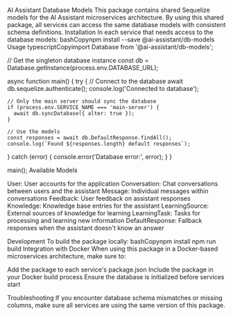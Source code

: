 AI Assistant Database Models
This package contains shared Sequelize models for the AI Assistant microservices architecture. By using this shared package, all services can access the same database models with consistent schema definitions.
Installation
In each service that needs access to the database models:
bashCopynpm install --save @ai-assistant/db-models
Usage
typescriptCopyimport Database from '@ai-assistant/db-models';

// Get the singleton database instance
const db = Database.getInstance(process.env.DATABASE_URL);

async function main() {
  try {
    // Connect to the database
    await db.sequelize.authenticate();
    console.log('Connected to database');

    // Only the main server should sync the database
    if (process.env.SERVICE_NAME === 'main-server') {
      await db.syncDatabase({ alter: true });
    }

    // Use the models
    const responses = await db.DefaultResponse.findAll();
    console.log(`Found ${responses.length} default responses`);
  } catch (error) {
    console.error('Database error:', error);
  }
}

main();
Available Models

User: User accounts for the application
Conversation: Chat conversations between users and the assistant
Message: Individual messages within conversations
Feedback: User feedback on assistant responses
Knowledge: Knowledge base entries for the assistant
LearningSource: External sources of knowledge for learning
LearningTask: Tasks for processing and learning new information
DefaultResponse: Fallback responses when the assistant doesn't know an answer

Development
To build the package locally:
bashCopynpm install
npm run build
Integration with Docker
When using this package in a Docker-based microservices architecture, make sure to:

Add the package to each service's package.json
Include the package in your Docker build process
Ensure the database is initialized before services start

Troubleshooting
If you encounter database schema mismatches or missing columns, make sure all services are using the same version of this package.